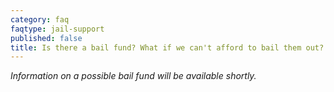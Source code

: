 ```yaml
---
category: faq
faqtype: jail-support
published: false
title: Is there a bail fund? What if we can't afford to bail them out?
---
```

_Information on a possible bail fund will be available shortly._

